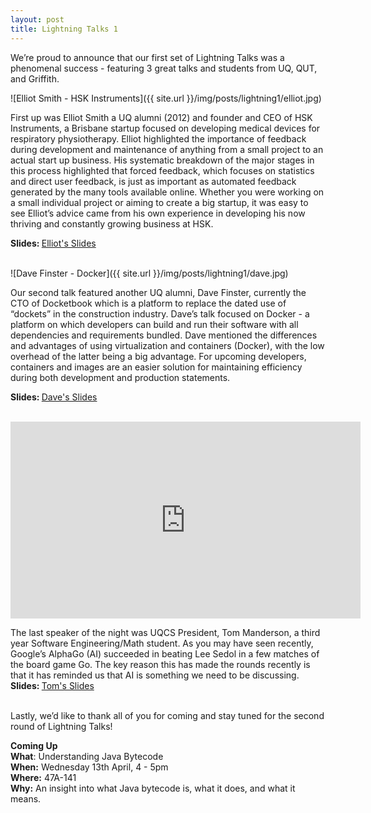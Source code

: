 ```yaml
---
layout: post
title: Lightning Talks 1
---
```


We’re proud to announce that our first set of Lightning Talks was a phenomenal success - featuring 3 great talks and students from UQ, QUT, and Griffith.

<!--more-->

![Elliot Smith - HSK Instruments]({{ site.url }}/img/posts/lightning1/elliot.jpg)

First up was Elliot Smith a UQ alumni (2012) and founder and CEO of HSK Instruments, a Brisbane startup focused on developing medical devices for respiratory physiotherapy. Elliot highlighted the importance of feedback during development and maintenance of anything from a small project to an actual start up business. His systematic breakdown of the major stages in this process highlighted that forced feedback, which focuses on statistics and direct user feedback, is just as important as automated feedback generated by the many tools available online. Whether you were working on a small individual project or aiming to create a big startup, it was easy to see Elliot’s advice came from his own experience in developing his now thriving and constantly growing business at HSK. 

<strong>Slides: </strong> <a href="https://docs.google.com/presentation/d/14HwQJvNgU8WHgDQgm5QP3-tEce2MM01nN05O8yIgFYE/edit?usp=sharing">Elliot's Slides</a>
<br><br>


![Dave Finster - Docker]({{ site.url }}/img/posts/lightning1/dave.jpg)

Our second talk featured another UQ alumni, Dave Finster, currently the CTO of Docketbook which is a platform to replace the dated use of “dockets” in the construction industry. Dave’s talk focused on Docker - a platform on which developers can build and run their software with all dependencies and requirements bundled. Dave mentioned the differences and advantages of using virtualization and containers (Docker), with the low overhead of the latter being a big advantage. For upcoming developers, containers and images are an easier solution for maintaining efficiency during both development and production statements.

<strong>Slides: </strong> <a href="{{ site.baseurl }}/uploads/Docker_Short.pdf">Dave's Slides</a>
<br><br>


<div style="text-align: center;" >
<iframe width="560" height="315" src="https://www.youtube.com/embed/nIOQknpo1tc" frameborder="0" allowfullscreen></iframe>
</div>



The last speaker of the night was UQCS President, Tom Manderson, a third year Software Engineering/Math student. As you may have seen recently, Google’s AlphaGo (AI) succeeded in beating Lee Sedol in a few matches of the board game Go. The key reason this has made the rounds recently is that it has reminded us that AI is something we need to be discussing.
<br>
<strong>Slides: </strong> <a href="https://docs.google.com/presentation/d/1fBdzz6QhTEpu-5MsKd7uYMQEwlEA_C-CuUn9KElXlFU/edit#slide=id.p">Tom's Slides</a>
<br><br>

Lastly, we’d like to thank all of you for coming and stay tuned for the second round of Lightning Talks!


<div class="details-box">
<strong>Coming Up</strong><br/>
<strong>What</strong>: Understanding Java Bytecode<br />
<strong>When:</strong> Wednesday 13th April, 4 - 5pm<br />
<strong>Where:</strong> 47A-141<br />
<strong>Why:</strong> An insight into what Java bytecode is, what it does, and what it means.<br/>
<!-- <strong>Facebook Event: <a href="https://goo.gl/FFfiyw">https://goo.gl/FFfiyw</a></strong> -->
</div>

